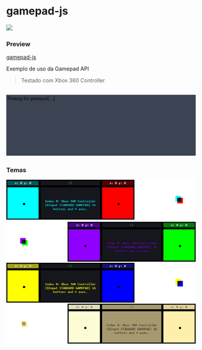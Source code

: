 # gamepad-js
<a href="https://codeclimate.com/github/WLLR9505/gamepad-js/maintainability"><img src="https://api.codeclimate.com/v1/badges/8e4e2897a5852f87aa8f/maintainability" /></a>

### Preview
[gamepad-js](https://wllr9505.github.io/gamepad-js/)  

Exemplo de uso da Gamepad API  

> Testado com Xbox 360 Controller

![demo](./img/demo.gif)
---
### Temas
![themes](./img/themes.png)
